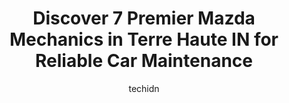 ---
layout: ampstory
image: https://images.unsplash.com/photo-1614905218621-99262ff8f8e1?ixlib=rb-4.0.3&ixid=MnwxMjA3fDB8MHxwaG90by1wYWdlfHx8fGVufDB8fHx8&auto=format&fit=crop&w=640&h=853&q=80
author: techidn
featured: false
description: Discover the 7 best Mazda Mechanic in Terre Haute IN, USA and ensure your vehicle receives the highest quality of care. These trusted professionals are known for their skill, knowledge, and 
title: Discover 7 Premier Mazda Mechanics in Terre Haute IN for Reliable Car Maintenance
cover:
   title: Discover 7 Premier Mazda Mechanics in Terre Haute IN for Reliable Car Maintenance
   subtitle: Rickpate
   background: https://images.unsplash.com/photo-1614905218621-99262ff8f8e1?ixlib=rb-4.0.3&ixid=MnwxMjA3fDB8MHxwaG90by1wYWdlfHx8fGVufDB8fHx8&auto=format&fit=crop&w=640&h=853&q=80

pages: 
 - layout: thirds
   top: <h1>#1 Dorsett Hyundai</h1>
   bottom: "<p>The best buying experience Ive ever had was at Dorsett Hyundai!  Derek Carroll stays on top of everything! I have purchased 2 vehicles from Dorsett in the last year, and</p>"
   background: https://www.knot35.com/toplist/wp-content/uploads/2023/06/best-mazda-mechanic-1-in-terre-haute-in-1685840811.jpeg
   backgroundblur: true
 - layout: thirds
   top: <h1>#2 Dons Service Center</h1>
   bottom: "<p>1839 Woodlawn Ave, Terre Haute, IN 47804, United States</p>"
   background: https://www.knot35.com/toplist/wp-content/uploads/2023/06/best-mazda-mechanic-2-in-terre-haute-in-1685840811.jpeg
   cta:
      link: https://www.knot35.com/toplist/discover-7-premier-mazda-mechanics-in-terre-haute-in-for-reliable-car-maintenance/
      text: Discover 7 Premier Mazda Mechanics in Terre Haute IN for Reliable Car Maintenance
 - layout: thirds
   top: <h1>#3 Finzels Mastertech</h1>
   bottom: "<p>3425 S 7th St, Terre Haute, IN 47802, United States</p>"
   background: https://www.knot35.com/toplist/wp-content/uploads/2023/06/best-mazda-mechanic-3-in-terre-haute-in-1685840812.jpeg
   cta:
      link: https://www.knot35.com/toplist/discover-7-premier-mazda-mechanics-in-terre-haute-in-for-reliable-car-maintenance/
      text: Discover 7 Premier Mazda Mechanics in Terre Haute IN for Reliable Car Maintenance
 - layout: thirds
   top: <h1>#4 Adams Garage</h1>
   bottom: "<p>1527 Lafayette Ave, Terre Haute, IN 47804, United States</p>"
   background: https://images.unsplash.com/photo-1527067829737-402993088e6b?ixlib=rb-4.0.3&ixid=MnwxMjA3fDB8MHxwaG90by1wYWdlfHx8fGVufDB8fHx8&auto=format&fit=crop&w=640&h=853&q=80
   cta:
      link: https://www.knot35.com/toplist/discover-7-premier-mazda-mechanics-in-terre-haute-in-for-reliable-car-maintenance/
      text: Discover 7 Premier Mazda Mechanics in Terre Haute IN for Reliable Car Maintenance
 - layout: thirds
   top: <h1>#5 Dorsett Automotive</h1>
   bottom: "<p>105 W Mayfair Dr, Terre Haute, IN 47802, United States</p>"
   background: https://images.unsplash.com/photo-1561679660-d00ee1e0dc8e?ixlib=rb-4.0.3&ixid=MnwxMjA3fDB8MHxwaG90by1wYWdlfHx8fGVufDB8fHx8&auto=format&fit=crop&w=640&h=853&q=80
   cta:
      link: https://www.knot35.com/toplist/discover-7-premier-mazda-mechanics-in-terre-haute-in-for-reliable-car-maintenance/
      text: Discover 7 Premier Mazda Mechanics in Terre Haute IN for Reliable Car Maintenance
 - layout: thirds
   top: <h1>#6 Terre Haute Kia</h1>
   bottom: "<p>3968 S US Hwy 41, Terre Haute, IN 47802, United States</p>"
   background: https://images.unsplash.com/photo-1541356665065-22676f35dd40?ixlib=rb-4.0.3&ixid=MnwxMjA3fDB8MHxwaG90by1wYWdlfHx8fGVufDB8fHx8&auto=format&fit=crop&w=640&h=853&q=80
   cta:
      link: https://www.knot35.com/toplist/discover-7-premier-mazda-mechanics-in-terre-haute-in-for-reliable-car-maintenance/
      text: Discover 7 Premier Mazda Mechanics in Terre Haute IN for Reliable Car Maintenance
 - layout: thirds
   top: <h1>#7 Adams Auto LLC.</h1>
   bottom: "<p>1530 Lafayette Ave, Terre Haute, IN 47804, United States</p>"
   background: https://images.unsplash.com/photo-1484589065579-248aad0d8b13?ixlib=rb-4.0.3&ixid=MnwxMjA3fDB8MHxwaG90by1wYWdlfHx8fGVufDB8fHx8&auto=format&fit=crop&w=640&h=853&q=80
   cta:
      link: https://www.knot35.com/toplist/discover-7-premier-mazda-mechanics-in-terre-haute-in-for-reliable-car-maintenance/
      text: Discover 7 Premier Mazda Mechanics in Terre Haute IN for Reliable Car Maintenance
 - layout: thirds
   middle: Continue reading...
   background: https://images.unsplash.com/photo-1533998839656-76f5e4b2bccb?ixlib=rb-4.0.3&ixid=MnwxMjA3fDB8MHxwaG90by1wYWdlfHx8fGVufDB8fHx8&auto=format&fit=crop&w=640&h=853&q=80
   cta:
      link: https://www.knot35.com/toplist/discover-7-premier-mazda-mechanics-in-terre-haute-in-for-reliable-car-maintenance/
      text: Discover 7 Premier Mazda Mechanics in Terre Haute IN for Reliable Car Maintenance
      
---